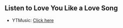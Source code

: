 ## Listen to Love You Like a Love Song
- YTMusic: [Click here](https://music.youtube.com/watch?v=XhGior4O2eM)